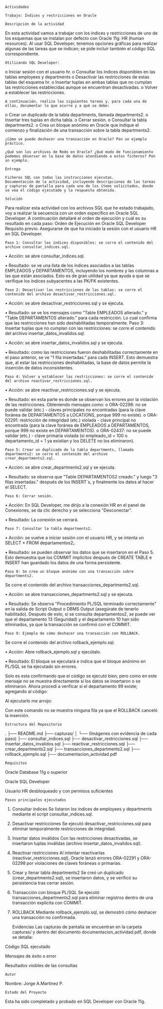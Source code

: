 	Actividades 

	Trabajo: Índices y restricciones en Oracle

	Descripción de la actividad

En esta actividad vamos a trabajar con los índices y restricciones de uno de los esquemas que se instalan por defecto con Oracle 11g: HR (human resources). Al usar SQL Developer, tenemos opciones gráficas para realizar algunas de las tareas que se indican; se pide incluir también el código SQL correspondiente.

 	Utilizando SQL Developer:

o	Iniciar sesión con el usuario hr.
o	Consultar los índices disponibles en las tablas employees y departments
o	Desactivar las restricciones de estas tablas del esquema hr.
o	Insertar tuplas en ambas tablas que no cumplan las restricciones establecidas aunque se encuentran desactivadas. 
o	Volver a establecer las restricciones. 

 	A continuación, realiza las siguientes tareas y, para cada una de ellas, documentar lo que ocurre y a qué se debe:

o	Crear un duplicado de la tabla departments, llamada departments2.
o	Insertar tres tuplas en dicha tabla.
o	Cerrar sesión.
o	Consultar la tabla departments2. 
o	Crea un bloque anónimo en Oracle que indique el comienzo y finalización de una transacción sobre la tabla departments2. 

 	¿Cómo se puede deshacer una transacción en Oracle? Pon un ejemplo práctico. 

 	¿Qué son los archivos de Redo en Oracle? ¿Qué modo de funcionamiento podemos observar en la base de datos atendiendo a estos ficheros? Pon un ejemplo. 

	Entrega

 	Ficheros SQL con todas las instrucciones ejecutas.
 	Documentación de la actividad, incluyendo descripciones de las tareas y capturas de pantalla para cada uno de los ítems solicitados, donde se vea el código ejecutado y la respuesta obtenida.

	Solución
Para realizar esta actividad con los archivos SQL que he estado trabajado, voy a realizar la secuencia con un orden específico en Oracle SQL Developer.
A continuación detallaré el orden de ejecución y cuál es su resultado en cada paso:
Orden de Ejecución en Oracle SQL Developer
Requisito previo: Asegurarse de que ha iniciado la sesión con el usuario HR en SQL Developer.
 
	
	Paso 1: Consultar los índices disponibles: se corre el contenido del archivo consultar_indices.sql. 
 

•	Acción: se abre consultar_indices.sql.
 
 
•	Resultado: se ve una lista de los índices asociados a las tablas EMPLEADOS y DEPARTAMENTOS, incluyendo los nombres y las columnas a las que están asociados. Esto es de gran utilidad ya que ayuda a que se verifique los índices subyacentes a las PK/FK existentes.


	Paso 2: Desactivar las restricciones de las tablas: se corre el contenido del archivo desactivar_restricciones.sql.
 
•	Acción: se abre desactivar_restricciones.sql y se ejecuta.
 
 
•	Resultado: se ve los mensajes como "Table EMPLEADOS alterado." y "Table DEPARTAMENTOS alterado." para cada restricción. Lo cual confirma que las restricciones han sido deshabilitadas temporalmente.
Paso 3: Insertar tuplas que no cumplan con las restricciones: se corre el contenido del archivo insertar_datos_invalidos.sql.
 

•	Acción: se abre insertar_datos_invalidos.sql y se ejecuta.
 
 
•	Resultado: como las restricciones fueron deshabilitadas correctamente en el paso anterior, se ve "1 fila insertadas." para cada INSERT. Esto demuestra que, al estar las restricciones deshabilitadas, la base de datos permite la inserción de datos inconsistentes. 


	Paso 4: Volver a establecer las restricciones: se corre el contenido del archivo reactivar_restricciones.sql.
 
•	Acción: se abre reactivar_restricciones.sql y se ejecuta.
 

 
 
•	Resultado: en esta parte es donde se observan los errores por la violación de las restricciones. Obteniendo mensajes como: 
o	ORA-02298: no se puede validar (etc.) - claves principales no encontradas (para la clave foránea de DEPARTAMENTOS a LOCATIONS, porque 999 no existe).
o	ORA-02291: restricción de integridad (etc.) violada - clave principal no encontrada (para la clave foránea de EMPLEADOS a DEPARTAMENTOS, porque 999 no existe en DEPARTAMENTOS).
o	ORA-02437: no se puede validar (etc.) - clave primaria violada (si empleado_id = 100 o departamento_id = 1 ya existían y los DELETE no los eliminaron).


	Paso 5: Crear un duplicado de la tabla departments, llamada departments2: se corre el contenido del archivo crear_departments2.sql.
 
•	Acción: se abre crear_departments2.sql y se ejecuta.
 

 
•	Resultado: se observa que "Table DEPARTAMENTOS2 creado." y luego "3 filas insertadas." después de los INSERT´s, y finalmente los datos al hacer el SELECT.
	
	
	Paso 6: Cerrar sesión.
•	Acción: En SQL Developer, me dirijo a la conexión HR en el panel de Conexiones, se da clic derecho y se selecciona "Desconectar".
 
•	Resultado: La conexión se cerrará.


	Paso 7: Consultar la tabla departments2.
 

•	Acción: se vuelve a iniciar sesión con el usuario HR, y se intenta un SELECT * FROM departamentos2;.
 
 
•	Resultado: se pueden observar los datos que se insertaron en el Paso 5. Esto demuestra que los COMMIT implícitos después de CREATE TABLE e INSERT han guardado los datos de una forma persistente.


	Paso 8: Se crea un bloque anónimo con una transacción sobre departments2.
Se corre el contenido del archivo transacciones_departments2.sql.
 

•	Acción: se abre transacciones_departments2.sql y se ejecuta.
 
 
 
 
•	Resultado: Se observa "Procedimiento PL/SQL terminado correctamente" en la salida de Script Output o DBMS Output (asegúrate de tenerlo habilitado). Después de esto, si se consulta departamentos2, se puede ver que el departamento 13 (Seguridad) y el departamento 10 han sido eliminados, ya que la transacción se confirmó con el COMMIT.


	Paso 9: Ejemplo de cómo deshacer una transacción con ROLLBACK.
Se corre el contenido del archivo rollback_ejemplo.sql.
 
•	Acción: Abre rollback_ejemplo.sql y ejecútalo.

 
•	Resultado: El bloque se ejecutará e indica que el bloque anónimo en PL/SQL se ha ejecutado sin errores.

Solo es esta confirmando que el código se ejecutó bien; pero como en este mensaje no se muestra directamente si los datos se insertaron o se eliminaron.
Ahora procedí a verificar si el departamento 99 existe; agregando al código:

 

Al ejecutarlo me arrojo: 

 
Con este comando no se muestra ninguna fila ya que el ROLLBACK canceló la inserción. 



	Estructura del Repositorio
.
├── README.md
├── capturas/
│   └── (Imágenes con evidencia de cada paso)
├── consultar_indices.sql
├── desactivar_restricciones.sql
├── insertar_datos_invalidos.sql
├── reactivar_restricciones.sql
├── crear_departments2.sql
├── transacciones_departments2.sql
├── rollback_ejemplo.sql
├── documentacion_actividad.pdf



	Requisitos
Oracle Database 11g o superior

Oracle SQL Developer

Usuario HR desbloqueado y con permisos suficientes

	Pasos principales ejecutados
1. Consultar índices
Se listaron los índices de employees y departments mediante el script consultar_indices.sql.

2. Desactivar restricciones
Se ejecutó desactivar_restricciones.sql para eliminar temporalmente restricciones de integridad.

3. Insertar datos inválidos
Con las restricciones desactivadas, se insertaron tuplas inválidas (archivo insertar_datos_invalidos.sql).

4. Reactivar restricciones
Al intentar reactivarlas (reactivar_restricciones.sql), Oracle lanzó errores ORA-02291 y ORA-02298 por violaciones de claves foráneas o primarias.

5. Crear y llenar tabla departments2
Se creó un duplicado (crear_departments2.sql), se insertaron datos, y se verificó su persistencia tras cerrar sesión.

6. Transacción con bloque PL/SQL
Se ejecutó transacciones_departments2.sql para eliminar registros dentro de una transacción explícita con COMMIT.

7. ROLLBACK
Mediante rollback_ejemplo.sql, se demostró cómo deshacer una transacción no confirmada.


	Evidencias
Las capturas de pantalla se encuentran en la carpeta capturas/ y dentro del documento documentacion_actividad.pdf, donde se detalla:

Código SQL ejecutado

Mensajes de éxito o error

Resultados visibles de las consultas

	Autor
Nombre: Jorge A.Martínez P.


	Estado del Proyecto
Esta ha sido completado y probado en SQL Developer con Oracle 11g.